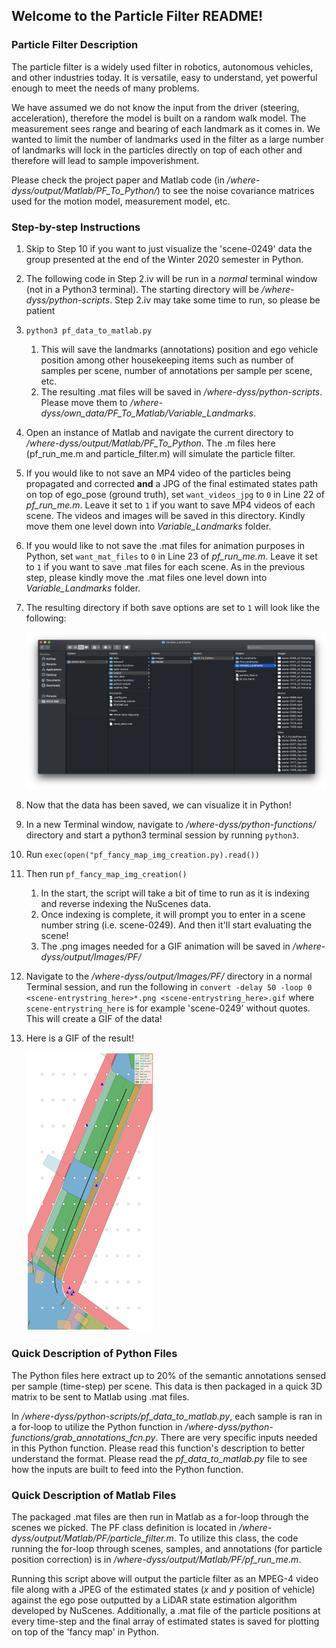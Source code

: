 ## Welcome to the Particle Filter README!

### Particle Filter Description

The particle filter is a widely used filter in robotics, autonomous vehicles, and other industries today. It is versatile, easy to understand, yet powerful enough to meet the needs of many problems.

We have assumed we do not know the input from the driver (steering, acceleration), therefore the model is built on a random walk model. The measurement sees range and bearing of each landmark as it comes in. We wanted to limit the number of landmarks used in the filter as a large number of landmarks will lock in the particles directly on top of each other and therefore will lead to sample impoverishment.

Please check the project paper and Matlab code (in */where-dyss/output/Matlab/PF_To_Python/*) to see the noise covariance matrices used for the motion model, measurement model, etc.

### Step-by-step Instructions
1. Skip to Step 10 if you want to just visualize the 'scene-0249' data the group presented at the end of the Winter 2020 semester in Python.
2. The following code in Step 2.iv will be run in a *normal* terminal window (not in a Python3 terminal). The starting directory will be */where-dyss/python-scripts*. Step 2.iv may take some time to run, so please be patient
3. `python3 pf_data_to_matlab.py`
    1. This will save the landmarks (annotations) position and ego vehicle position among other housekeeping items such as number of samples per scene, number of annotations per sample per scene, etc.
    2. The resulting .mat files will be saved in */where-dyss/python-scripts*. Please move them to */where-dyss/own_data/PF_To_Matlab/Variable_Landmarks*.
4. Open an instance of Matlab and navigate the current directory to */where-dyss/output/Matlab/PF_To_Python*. The .m files here (pf_run_me.m and particle_filter.m) will simulate the particle filter.
5. If you would like to not save an MP4 video of the particles being propagated and corrected **and** a JPG of the final estimated states path on top of ego_pose (ground truth), set `want_videos_jpg` to `0` in Line 22 of *pf_run_me.m*. Leave it set to `1` if you want to save MP4 videos of each scene. The videos and images will be saved in this directory. Kindly move them one level down into *Variable_Landmarks* folder.
6. If you would like to not save the .mat files for animation purposes in Python, set `want_mat_files` to `0` in Line 23 of *pf_run_me.m*. Leave it set to `1` if you want to save .mat files for each scene. As in the previous step, please kindly move the .mat files one level down into *Variable_Landmarks* folder.
7. The resulting directory if both save options are set to `1` will look like the following:
    
    ![pf .mat file directory](./pf_mat_file_directory.png)
    
8. Now that the data has been saved, we can visualize it in Python!
9. In a new Terminal window, navigate to */where-dyss/python-functions/* directory and start a python3 terminal session by running `python3`.
10. Run `exec(open("pf_fancy_map_img_creation.py).read())`
11. Then run `pf_fancy_map_img_creation()`
    1. In the start, the script will take a bit of time to run as it is indexing and reverse indexing the NuScenes data.
    2. Once indexing is complete, it will prompt you to enter in a scene number string (i.e. scene-0249). And then it'll start evaluating the scene!
    3. The .png images needed for a GIF animation will be saved in */where-dyss/output/Images/PF/*
12. Navigate to the */where-dyss/output/Images/PF/* directory in a normal Terminal session, and run the following in `convert -delay 50 -loop 0 <scene-entrystring_here>*.png <scene-entrystring_here>.gif` where `scene-entrystring_here` is for example 'scene-0249' without quotes. This will create a GIF of the data!
13. Here is a GIF of the result!

    ![scene-0249_gif_result](./scene-0249.gif )


### Quick Description of Python Files

The Python files here extract up to 20% of the semantic annotations sensed per sample (time-step) per scene. This data is then packaged in a quick 3D matrix to be sent to Matlab using .mat files. 

In */where-dyss/python-scripts/pf_data_to_matlab.py*, each sample is ran in a for-loop to utilize the Python function in */where-dyss/python-functions/grab_annotations_fcn.py*. There are very specific inputs needed in this Python function. Please read this function's description to better understand the format. Please read the *pf_data_to_matlab.py* file to see how the inputs are built to feed into the Python function.

### Quick Description of Matlab Files

The packaged .mat files are then run in Matlab as a for-loop through the scenes we picked. The PF class definition is located in */where-dyss/output/Matlab/PF/particle_filter.m*. To utilize this class, the code running the for-loop through scenes, samples, and annotations (for particle position correction) is in */where-dyss/output/Matlab/PF/pf_run_me.m*. 

Running this script above will output the particle filter as an MPEG-4 video file along with a JPEG of the estimated states (*x* and *y* position of vehicle) against the ego pose outputted by a LiDAR state estimation algorithm developed by NuScenes. Additionally, a .mat file of the particle positions at every time-step and the final array of estimated states is saved for plotting on top of the 'fancy map' in Python. 
